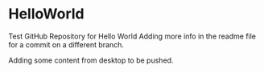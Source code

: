 # HelloWorld
Test GitHub Repository for Hello World
Adding more info in the readme file for a commit on 
a different branch.

Adding some content from desktop to be pushed.